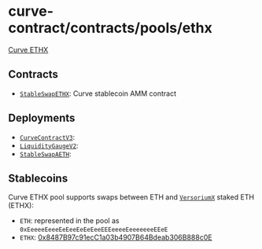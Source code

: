 # curve-contract/contracts/pools/ethx

[Curve ETHX]()

## Contracts

- [`StableSwapETHX`](StableSwapETHX.vy): Curve stablecoin AMM contract

## Deployments

- [`CurveContractV3`](../../tokens/CurveTokenV3.vy):
- [`LiquidityGaugeV2`](https://github.com/curvefi/curve-dao-contracts/blob/master/contracts/gauges/LiquidityGaugeV2.vy):
- [`StableSwapAETH`](StableSwapETHX.vy):

## Stablecoins

Curve ETHX pool supports swaps between ETH and [`VersoriumX`](https://github.com/VersoriumX) staked ETH (ETHX):

- `ETH`: represented in the pool as `0xEeeeeEeeeEeEeeEeEeEeeEEEeeeeEeeeeeeeEEeE`
- `ETHX`: [0x8487B97c91ecC1a03b4907B64Bdeab306B888c0E](https://etherscan.io/address/0x8487B97c91ecC1a03b4907B64Bdeab306B888c0E#code)
